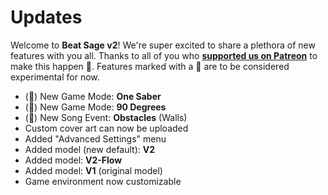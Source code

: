# Updates

Welcome to **Beat Sage v2**! We're super excited to share a plethora of new features with you all. Thanks to all of you who **[supported us on Patreon](https://www.patreon.com/beatsage)** to make this happen 💟. Features marked with a 🧪 are to be considered experimental for now.
* (🧪) New Game Mode: **One Saber**
* (🧪) New Game Mode: **90 Degrees**
* (🧪) New Song Event: **Obstacles** (Walls)
* Custom cover art can now be uploaded
* Added "Advanced Settings" menu
* Added model (new default): **V2**
* Added model: **V2-Flow**
* Added model: **V1** (original model)
* Game environment now customizable
